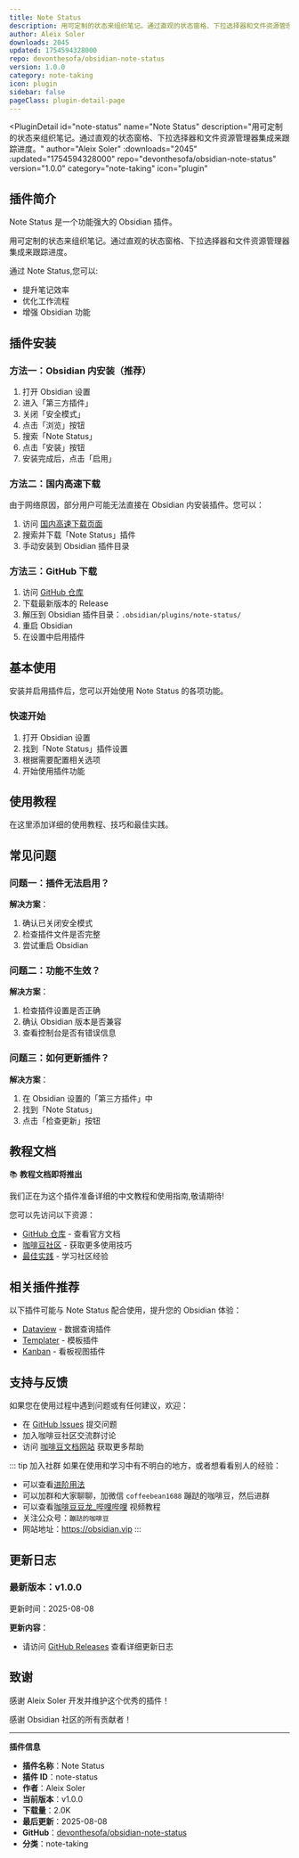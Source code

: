 ```yaml
---
title: Note Status
description: 用可定制的状态来组织笔记。通过直观的状态窗格、下拉选择器和文件资源管理器集成来跟踪进度。
author: Aleix Soler
downloads: 2045
updated: 1754594328000
repo: devonthesofa/obsidian-note-status
version: 1.0.0
category: note-taking
icon: plugin
sidebar: false
pageClass: plugin-detail-page
---
```


<PluginDetail
  id="note-status"
  name="Note Status"
  description="用可定制的状态来组织笔记。通过直观的状态窗格、下拉选择器和文件资源管理器集成来跟踪进度。"
  author="Aleix Soler"
  :downloads="2045"
  :updated="1754594328000"
  repo="devonthesofa/obsidian-note-status"
  version="1.0.0"
  category="note-taking"
  icon="plugin"
>

<!-- AUTO_GENERATED_START -->
## 插件简介

Note Status 是一个功能强大的 Obsidian 插件。

用可定制的状态来组织笔记。通过直观的状态窗格、下拉选择器和文件资源管理器集成来跟踪进度。

通过 Note Status,您可以:

- 提升笔记效率
- 优化工作流程
- 增强 Obsidian 功能

<!-- AUTO_GENERATED_END -->

<!-- AUTO_GENERATED_START -->
## 插件安装

### 方法一：Obsidian 内安装（推荐）

1. 打开 Obsidian 设置
2. 进入「第三方插件」
3. 关闭「安全模式」
4. 点击「浏览」按钮
5. 搜索「Note Status」
6. 点击「安装」按钮
7. 安装完成后，点击「启用」

### 方法二：国内高速下载

由于网络原因，部分用户可能无法直接在 Obsidian 内安装插件。您可以：

1. 访问 [国内高速下载页面](/zh/documentation/obsidian-plugins-download.html)
2. 搜索并下载「Note Status」插件
3. 手动安装到 Obsidian 插件目录

### 方法三：GitHub 下载

1. 访问 [GitHub 仓库](https://github.com/devonthesofa/obsidian-note-status)
2. 下载最新版本的 Release
3. 解压到 Obsidian 插件目录：`.obsidian/plugins/note-status/`
4. 重启 Obsidian
5. 在设置中启用插件

## 基本使用

安装并启用插件后，您可以开始使用 Note Status 的各项功能。

### 快速开始

1. 打开 Obsidian 设置
2. 找到「Note Status」插件设置
3. 根据需要配置相关选项
4. 开始使用插件功能

<!-- AUTO_GENERATED_END -->

<!-- CUSTOM_CONTENT_START:tutorial -->
## 使用教程

在这里添加详细的使用教程、技巧和最佳实践。

<!-- CUSTOM_CONTENT_END:tutorial -->

<!-- SHARED_CONTENT_START -->
## 常见问题

### 问题一：插件无法启用？

**解决方案**：
1. 确认已关闭安全模式
2. 检查插件文件是否完整
3. 尝试重启 Obsidian

### 问题二：功能不生效？

**解决方案**：
1. 检查插件设置是否正确
2. 确认 Obsidian 版本是否兼容
3. 查看控制台是否有错误信息

### 问题三：如何更新插件？

**解决方案**：
1. 在 Obsidian 设置的「第三方插件」中
2. 找到「Note Status」
3. 点击「检查更新」按钮

## 教程文档

📚 **教程文档即将推出**

我们正在为这个插件准备详细的中文教程和使用指南,敬请期待!

您可以先访问以下资源：
- [GitHub 仓库](https://github.com/devonthesofa/obsidian-note-status) - 查看官方文档
- [咖啡豆社区](/zh/bases/) - 获取更多使用技巧
- [最佳实践](/zh/best-practices/) - 学习社区经验

## 相关插件推荐

以下插件可能与 Note Status 配合使用，提升您的 Obsidian 体验：

- [Dataview](/zh/plugins/dataview.html) - 数据查询插件
- [Templater](/zh/plugins/templater-obsidian.html) - 模板插件
- [Kanban](/zh/plugins/obsidian-kanban.html) - 看板视图插件

## 支持与反馈

如果您在使用过程中遇到问题或有任何建议，欢迎：

- 在 [GitHub Issues](https://github.com/devonthesofa/obsidian-note-status/issues) 提交问题
- 加入咖啡豆社区交流群讨论
- 访问 [咖啡豆文档网站](https://obsidian.vip) 获取更多帮助

::: tip 加入社群
如果在使用和学习中有不明白的地方，或者想看看别人的经验：
- 可以查看[进阶用法](/zh/advanced)
- 可以加群和大家聊聊，加微信 `coffeebean1688` 蹦跶的咖啡豆，然后进群
- 可以查看[咖啡豆豆龙_哔哩哔哩](https://space.bilibili.com/618777356) 视频教程
- 关注公众号：`蹦跶的咖啡豆`
- 网站地址：https://obsidian.vip
:::
<!-- SHARED_CONTENT_END -->

<!-- AUTO_GENERATED_START -->
## 更新日志

### 最新版本：v1.0.0

更新时间：2025-08-08

**更新内容**：
- 请访问 [GitHub Releases](https://github.com/devonthesofa/obsidian-note-status/releases) 查看详细更新日志

## 致谢

感谢 Aleix Soler 开发并维护这个优秀的插件！

感谢 Obsidian 社区的所有贡献者！

---

**插件信息**
- **插件名称**：Note Status
- **插件 ID**：note-status
- **作者**：Aleix Soler
- **当前版本**：v1.0.0
- **下载量**：2.0K
- **最后更新**：2025-08-08
- **GitHub**：[devonthesofa/obsidian-note-status](https://github.com/devonthesofa/obsidian-note-status)
- **分类**：note-taking
<!-- AUTO_GENERATED_END -->

</PluginDetail>

